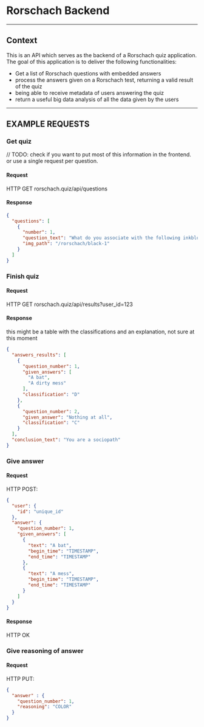 # Rorschach Backend

****

## Context

This is an API which serves as the backend of a Rorschach quiz application. The goal of this application is to deliver
the following functionalities:

- Get a list of Rorschach questions with embedded answers
- process the answers given on a Rorschach test, returning a valid result of the quiz
- being able to receive metadata of users answering the quiz
- return a useful big data analysis of all the data given by the users

****

## EXAMPLE REQUESTS

### Get quiz

// TODO: check if you want to put most of this information in the frontend. or use a single request per question.

#### Request

HTTP GET rorschach.quiz/api/questions

#### Response

```json
{
  "questions": [
    {
      "number": 1,
      "question_text": "What do you associate with the following inkblot?",
      "img_path": "/rorschach/black-1"
    }
  ]
}
```

### Finish quiz

#### Request

HTTP GET rorschach.quiz/api/results?user_id=123

#### Response

this might be a table with the classifications and an explanation, not sure at this moment

```json
{
  "answers_results": [
    {
      "question_number": 1,
      "given_answers": [
        "A bat",
        "A dirty mess"
      ],
      "classification": "D"
    },
    {
      "question_number": 2,
      "given_answer": "Nothing at all",
      "classification": "C"
    }
  ],
  "conclusion_text": "You are a sociopath"
}
```

### Give answer

#### Request

HTTP POST:

```json
{
  "user": {
    "id": "unique_id"
  },
  "answer": {
    "question_number": 1,
    "given_answers": [
      {
        "text": "A bat",
        "begin_time": "TIMESTAMP",
        "end_time": "TIMESTAMP"
      },
      {
        "text": "A mess",
        "begin_time": "TIMESTAMP",
        "end_time": "TIMESTAMP"
      }
    ]
  }
}
```

#### Response

HTTP OK

### Give reasoning of answer

#### Request

HTTP PUT:

```json
{
  "answer" : {
    "question_number": 1,
    "reasoning": "COLOR"
  }
}
```